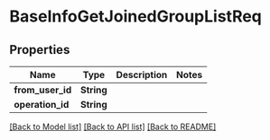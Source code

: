 # BaseInfoGetJoinedGroupListReq

## Properties

Name | Type | Description | Notes
------------ | ------------- | ------------- | -------------
**from_user_id** | **String** |  | 
**operation_id** | **String** |  | 

[[Back to Model list]](../README.md#documentation-for-models) [[Back to API list]](../README.md#documentation-for-api-endpoints) [[Back to README]](../README.md)


